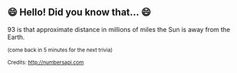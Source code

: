 ## :smile: Hello! Did you know that... :smile:
93 is that approximate distance in millions of miles the Sun is away from the Earth.

<sup>(come back in 5 minutes for the next trivia)</sup>


<sup>Credits: http://numbersapi.com</sup>
